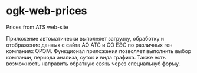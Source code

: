 # ogk-web-prices
Prices from ATS web-site

Приложение автоматически выполняет загрузку, обработку и отображение данных с сайта АО АТС и СО ЕЭС по различных ген компаниях ОРЭМ.
Функционал приложения позволяет выполнить выбор компании, периода анализа, суток и вида графика.
Также есть возможность направить обратную связь через специальнуб форму.
